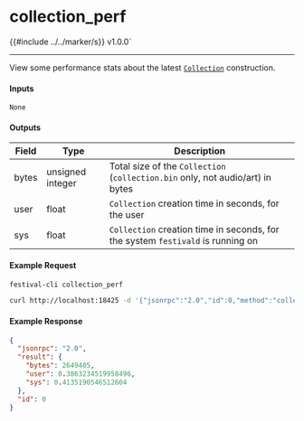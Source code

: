 # collection_perf

{{#include ../../marker/s}} v1.0.0`

---

View some performance stats about the latest [`Collection`](../../common-objects/collection.md) construction.

#### Inputs

`None`

#### Outputs

| Field | Type             | Description |
|-------|------------------|-------------|
| bytes | unsigned integer | Total size of the `Collection` (`collection.bin` only, not audio/art) in bytes
| user  | float            | `Collection` creation time in seconds, for the user
| sys   | float            | `Collection` creation time in seconds, for the system `festivald` is running on

#### Example Request
```bash
festival-cli collection_perf
```
```bash
curl http://localhost:18425 -d '{"jsonrpc":"2.0","id":0,"method":"collection_perf"}'
```

#### Example Response
```json
{
  "jsonrpc": "2.0",
  "result": {
    "bytes": 2649405,
    "user": 0.3863234519958496,
    "sys": 0.4135190546512604
  },
  "id": 0
}
```
